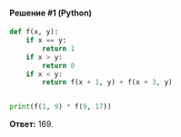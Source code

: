 #### Решение #1 (Python)
```python
def f(x, y):
	if x == y:
		return 1
	if x > y:
		return 0
	if x < y:
		return f(x + 1, y) + f(x + 3, y)


print(f(1, 9) * f(9, 17))
```
**Ответ:** 169.
